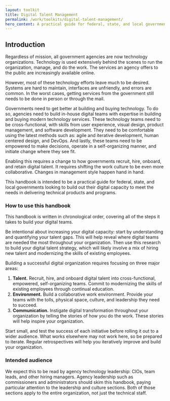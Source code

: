 ```yaml
---
layout: toolkit
title: Digital Talent Management
permalink: /work/toolkits/digital-talent-management/
hero_content: A practical guide for federal, state, and local governments looking to build out their digital capacity.
---
```


## Introduction
Regardless of mission, all government agencies are now technology organizations. Technology is used extensively behind the scenes to run the organization, manage, and do the work. The services an agency offers to the public are increasingly available online.

However, most of these technology efforts leave much to be desired. Systems are hard to maintain, interfaces are unfriendly, and errors are common. In the worst cases, getting services from the government still needs to be done in person or through the mail.

Governments need to get better at building and buying technology. To do so, agencies need to build in-house digital teams with expertise in building and buying modern technology services. These technology teams need to be cross-functional, with skills from user experience, visual design, product management, and software development. They need to be comfortable using the latest methods such as: agile and iterative development, human centered design, and DevOps. And lastly, these teams need to be empowered to make decisions, operate in a self-organizing manner, and initiate change where they see fit.

Enabling this requires a change to how governments recruit, hire, onboard, and retain digital talent. It requires shifting the work culture to be even more collaborative. Changes in management style happen hand in hand.

This handbook is intended to be a practical guide for federal, state, and local governments looking to build out their digital capacity to meet the needs in delivering technical products and programs.

### How to use this handbook
This handbook is written in chronological order, covering all of the steps it takes to build your digital teams.

Be intentional about increasing your digital capacity: start by understanding and quantifying your talent gaps. This will help reveal where digital teams are needed the most throughout your organization. Then use this research to build your digital talent strategy, which will likely involve a mix of hiring new talent and modernizing the skills of existing employees.

Building a successful digital organization requires focusing on three major areas:
1. **Talent.** Recruit, hire, and onboard digital talent into cross-functional, empowered, self-organizing teams. Commit to modernizing the skills of existing employees through continual education.
1. **Environment.** Build a collaborative work environment. Provide your teams with the tolls, physical space, culture, and leadership they need to succeed.
1. **Communication.** Instigate digital transformation throughout your organization by telling the stories of how you do the work. These stories will help inspire your organization.

Start small, and test the success of each initiative before rolling it out to a wider audience. What works elsewhere may not work here, so be prepared to iterate. Regular retrospectives will help you iteratively improve and build your organization.

### Intended audience
We expect this to be read by agency technology leadership: CIOs, team leads, and other hiring managers. Agency leadership such as commissioners and administrators should skim this handbook, paying particular attention to the leadership and culture sections. Both of those sections apply to the entire organization, not just the technical staff.

